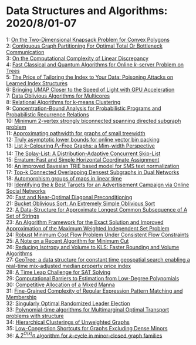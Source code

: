 # Data Structures and Algorithms: 2020/8/01-07  
1: [On the Two-Dimensional Knapsack Problem for Convex Polygons](https://doi.org/10.48550/arXiv.2007.16144)  
2: [Contiguous Graph Partitioning For Optimal Total Or Bottleneck  Communication](https://doi.org/10.48550/arXiv.2007.16192)  
3: [On the Computational Complexity of Linear Discrepancy](https://doi.org/10.48550/arXiv.2008.00044)  
4: [Fast Classical and Quantum Algorithms for Online $k$-server Problem on  Trees](https://doi.org/10.48550/arXiv.2008.00270)  
5: [The Price of Tailoring the Index to Your Data: Poisoning Attacks on  Learned Index Structures](https://doi.org/10.48550/arXiv.2008.00297)  
6: [Bringing UMAP Closer to the Speed of Light with GPU Acceleration](https://doi.org/10.48550/arXiv.2008.00325)  
7: [Data Oblivious Algorithms for Multicores](https://doi.org/10.48550/arXiv.2008.00332)  
8: [Relational Algorithms for k-means Clustering](https://doi.org/10.48550/arXiv.2008.00358)  
9: [Concentration-Bound Analysis for Probabilistic Programs and  Probabilistic Recurrence Relations](https://doi.org/10.48550/arXiv.2008.00425)  
10: [Minimum $2$-vertex strongly biconnected spanning directed subgraph  problem](https://doi.org/10.48550/arXiv.2008.00496)  
11: [Approximating pathwidth for graphs of small treewidth](https://doi.org/10.48550/arXiv.2008.00779)  
12: [Truly asymptotic lower bounds for online vector bin packing](https://doi.org/10.48550/arXiv.2008.00811)  
13: [List $k$-Colouring $P_t$-Free Graphs: a Mim-width Perspective](https://doi.org/10.48550/arXiv.2008.01590)  
14: [The Splay-List: A Distribution-Adaptive Concurrent Skip-List](https://doi.org/10.48550/arXiv.2008.01009)  
15: [Erratum: Fast and Simple Horizontal Coordinate Assignment](https://doi.org/10.48550/arXiv.2008.01252)  
16: [An improved Bayesian TRIE based model for SMS text normalization](https://doi.org/10.48550/arXiv.2008.01297)  
17: [Top-k Connected Overlapping Densest Subgraphs in Dual Networks](https://doi.org/10.48550/arXiv.2008.01573)  
18: [Automorphism groups of maps in linear time](https://doi.org/10.48550/arXiv.2008.01616)  
19: [Identifying the $k$ Best Targets for an Advertisement Campaign via  Online Social Networks](https://doi.org/10.48550/arXiv.2008.02108)  
20: [Fast and Near-Optimal Diagonal Preconditioning](https://doi.org/10.48550/arXiv.2008.01722)  
21: [Bucket Oblivious Sort: An Extremely Simple Oblivious Sort](https://doi.org/10.48550/arXiv.2008.01765)  
22: [A Data-Structure for Approximate Longest Common Subsequence of A Set of  Strings](https://doi.org/10.48550/arXiv.2008.01768)  
23: [An Algorithm Framework for the Exact Solution and Improved Approximation  of the Maximum Weighted Independent Set Problem](https://doi.org/10.48550/arXiv.2008.01961)  
24: [Robust Minimum Cost Flow Problem Under Consistent Flow Constraints](https://doi.org/10.48550/arXiv.2008.02035)  
25: [A Note on a Recent Algorithm for Minimum Cut](https://doi.org/10.48550/arXiv.2008.02060)  
26: [Reducing Isotropy and Volume to KLS: Faster Rounding and Volume  Algorithms](https://doi.org/10.48550/arXiv.2008.02146)  
27: [GeoTree: a data structure for constant time geospatial search enabling a  real-time mix-adjusted median property price index](https://doi.org/10.48550/arXiv.2008.02167)  
28: [A Time Leap Challenge for SAT Solving](https://doi.org/10.48550/arXiv.2008.02215)  
29: [Computational Barriers to Estimation from Low-Degree Polynomials](https://doi.org/10.48550/arXiv.2008.02269)  
30: [Competitive Allocation of a Mixed Manna](https://doi.org/10.48550/arXiv.2008.02753)  
31: [Fine-Grained Complexity of Regular Expression Pattern Matching and  Membership](https://doi.org/10.48550/arXiv.2008.02769)  
32: [Singularly Optimal Randomized Leader Election](https://doi.org/10.48550/arXiv.2008.02782)  
33: [Polynomial-time algorithms for Multimarginal Optimal Transport problems  with structure](https://doi.org/10.48550/arXiv.2008.03006)  
34: [Hierarchical Clusterings of Unweighted Graphs](https://doi.org/10.48550/arXiv.2008.03061)  
35: [Low-Congestion Shortcuts for Graphs Excluding Dense Minors](https://doi.org/10.48550/arXiv.2008.03091)  
36: [A $2^{O(k)}n$ algorithm for $k$-cycle in minor-closed graph families](https://doi.org/10.48550/arXiv.2008.03131)  